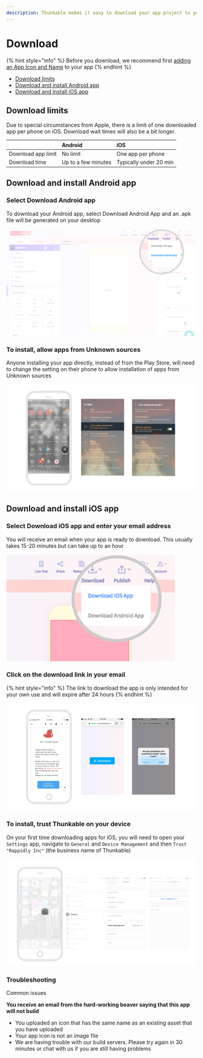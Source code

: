 ```yaml
---
description: Thunkable makes it easy to download your app project to your phone
---
```


# Download

{% hint style="info" %}
Before you download, we recommend first [adding an App Icon and Name](2-create/app-icon-+-name.md) to your app
{% endhint %}

* [Download limits](4-download.md#download-limits)
* [Download and install Android app](4-download.md#download-and-install-android-app)
* [Download and install iOS app](4-download.md#download-and-install-ios-app)

## Download limits

Due to special circumstances from Apple, there is a limit of one downloaded app per phone on iOS. Download wait times will also be a bit longer.

|  | Android | iOS |
| :--- | :--- | :--- |
| Download app limit | No limit | One app per phone |
| Download time | Up to a few minutes | Typically under 20 min |

## Download and install Android app

### Select Download Android app

To download your Android app, select Download Android App and an .apk file will be generated on your desktop

![](../.gitbook/assets/thunkable-documentation-exhibits-95%20%281%29.png)

### To install, allow apps from Unknown sources

Anyone installing your app directly, instead of from the Play Store, will need to change the setting on their phone to allow installation of apps from Unknown sources

![](../.gitbook/assets/download-fig-4.png)

## Download and install iOS app

### Select Download iOS app and enter your email address

You will receive an email when your app is ready to download. This usually takes 15-20 minutes but can take up to an hour

![](../.gitbook/assets/downloadandroid.png)

### Click on the download link in your email

{% hint style="info" %}
The link to download the app is only intended for your own use and will expire after 24 hours
{% endhint %}

![](../.gitbook/assets/thunkable-documentation-exhibits-86.png)

### To install, trust Thunkable on your device

On your first time downloading apps for iOS, you will need to open your `Settings` app, navigate to `General` and `Device Management` and then `Trust "Rappidly Inc"` \(the business name of Thunkable\)

![](../.gitbook/assets/download-fig-3.png)

### Troubleshooting

Common issues

**You receive an email from the hard-working beaver saying that this app will not build**

* You uploaded an icon that has the same name as an existing asset that you have uploaded
* Your app icon is not an image file
* We are having trouble with our build servers. Please try again in 30 minutes or chat with us if you are still having problems

